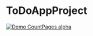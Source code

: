 # ToDoAppProject


[![Demo CountPages alpha](https://j.gifs.com/pg5YRy.gif)](https://youtu.be/jmRJXEnNJMQ)
